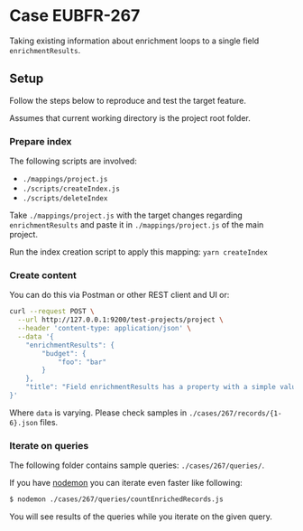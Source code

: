 # Case EUBFR-267

Taking existing information about enrichment loops to a single field `enrichmentResults`.

## Setup

Follow the steps below to reproduce and test the target feature.

Assumes that current working directory is the project root folder.

### Prepare index

The following scripts are involved:

- `./mappings/project.js`
- `./scripts/createIndex.js`
- `./scripts/deleteIndex`

Take `./mappings/project.js` with the target changes regarding `enrichmentResults` and paste it in `./mappings/project.js` of the main project.

Run the index creation script to apply this mapping: `yarn createIndex`

### Create content

You can do this via Postman or other REST client and UI or:

```sh
curl --request POST \
  --url http://127.0.0.1:9200/test-projects/project \
  --header 'content-type: application/json' \
  --data '{
	"enrichmentResults": {
		"budget": {
			"foo": "bar"
		}
	},
	"title": "Field enrichmentResults has a property with a simple value"
}'
```

Where `data` is varying. Please check samples in `./cases/267/records/{1-6}.json` files.

### Iterate on queries

The following folder contains sample queries: `./cases/267/queries/`.

If you have [nodemon](https://nodemon.io/) you can iterate even faster like following:

```sh
$ nodemon ./cases/267/queries/countEnrichedRecords.js
```

You will see results of the queries while you iterate on the given query.
